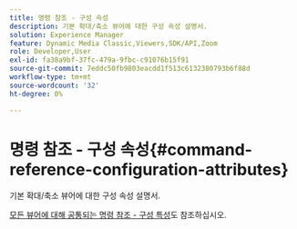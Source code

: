 ```yaml
---
title: 명령 참조 - 구성 속성
description: 기본 확대/축소 뷰어에 대한 구성 속성 설명서.
solution: Experience Manager
feature: Dynamic Media Classic,Viewers,SDK/API,Zoom
role: Developer,User
exl-id: fa38a9bf-37fc-479a-9fbc-c91076b15f91
source-git-commit: 7eddc50fb9803eacdd1f513c6132380793b6f88d
workflow-type: tm+mt
source-wordcount: '32'
ht-degree: 0%

---
```


# 명령 참조 - 구성 속성{#command-reference-configuration-attributes}

기본 확대/축소 뷰어에 대한 구성 속성 설명서.

<!--<a id="section_F52FF0F139604447A870ABE6E1C03444"></a>-->

[모든 뷰어에 대해 공통되는 명령 참조 - 구성 특성](../../../r-html5-viewer-20-cmdref-configattrib/r-html5-viewer-20-cmdref-configattrib.md#concept-850e0f2c49b949deb7cfbfd330d329bd)도 참조하십시오.
